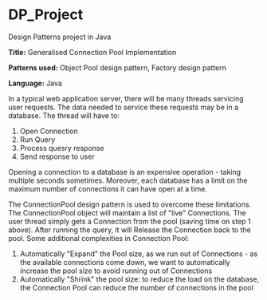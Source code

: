 # DP_Project
Design Patterns project in Java

**Title:** Generalised Connection Pool Implementation

**Patterns used:** Object Pool design pattern, Factory design pattern

**Language:** Java

In a typical web application server, there will be many threads servicing user requests.  The data needed to service these requests may be in a database. The thread will have to:
1. Open Connection
2. Run Query
3. Process quesry response
4. Send response to user

Opening a connection to a database is an expensive operation - taking multiple seconds sometimes. Moreover, each database has a limit on the maximum number of connections it can have open at a time. 

The ConnectionPool design pattern is used to overcome these limitations. The ConnectionPool object will maintain a list of "live" Connections.  The user thread simply gets a Connection from the pool (saving time on step 1 above). After running the query, it will Release the Connection back to the pool.
Some additional complexities in Connection Pool:
1. Automatically "Expand" the Pool size, as we run out of Connections - as the available connections come down, we want to automatically increase the pool size to avoid running out of Connections
2. Automatically  "Shrink" the pool size: to reduce the load on the database, the Connection Pool can reduce the number of connections in the pool
